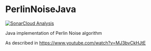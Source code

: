 # PerlinNoiseJava
[![SonarCloud Analysis](https://github.com/LefMarOli/PerlinNoiseJava/workflows/SonarCloud%20Analysis/badge.svg)](https://sonarcloud.io/dashboard?id=LefMarOli_PerlinNoiseJava)

Java implementation of Perlin Noise algorithm


As described in https://www.youtube.com/watch?v=MJ3bvCkHJtE
